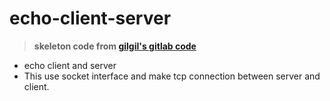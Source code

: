 # echo-client-server

> **skeleton code from [gilgil's gitlab code](https://gitlab.com/gilgil/scs)**

* echo client and server
* This use socket interface and make tcp connection between server and client.

## 


